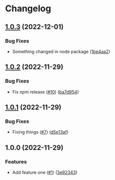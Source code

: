 # Changelog

## [1.0.3](https://github.com/fluencelabs/release-flow-demo/compare/marine-js-v1.0.2...marine-js-v1.0.3) (2022-12-01)


### Bug Fixes

* Something changed in node package ([1be4aa2](https://github.com/fluencelabs/release-flow-demo/commit/1be4aa260933e6b60dcc9a70ff22f355a520ea74))

## [1.0.2](https://github.com/fluencelabs/release-flow-demo/compare/marine-js-v1.0.1...marine-js-v1.0.2) (2022-11-29)


### Bug Fixes

* Fix npm release ([#10](https://github.com/fluencelabs/release-flow-demo/issues/10)) ([ba7d954](https://github.com/fluencelabs/release-flow-demo/commit/ba7d954faa0a61f4e3afdf17378d52971a3b06e0))

## [1.0.1](https://github.com/fluencelabs/release-flow-demo/compare/marine-js-v1.0.0...marine-js-v1.0.1) (2022-11-29)


### Bug Fixes

* Fixing things ([#7](https://github.com/fluencelabs/release-flow-demo/issues/7)) ([d5e13af](https://github.com/fluencelabs/release-flow-demo/commit/d5e13af2b3a07066fa02eabb0ec659c4dac43e7b))

## 1.0.0 (2022-11-29)


### Features

* Add feature one ([#1](https://github.com/fluencelabs/release-flow-demo/issues/1)) ([3e92343](https://github.com/fluencelabs/release-flow-demo/commit/3e923430ee160178a82a431b6b572c1900953d06))
